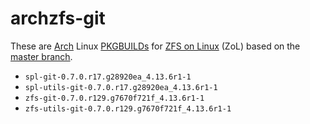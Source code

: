 # archzfs-git

These are [Arch](https://www.archlinux.org/) Linux [PKGBUILDs](https://wiki.archlinux.org/index.php/PKGBUILD) for [ZFS on Linux](http://zfsonlinux.org/) (ZoL) based on the [master branch](https://github.com/zfsonlinux/zfs).

* `spl-git-0.7.0.r17.g28920ea_4.13.6r1-1`
* `spl-utils-git-0.7.0.r17.g28920ea_4.13.6r1-1`
* `zfs-git-0.7.0.r129.g7670f721f_4.13.6r1-1`
* `zfs-utils-git-0.7.0.r129.g7670f721f_4.13.6r1-1`
